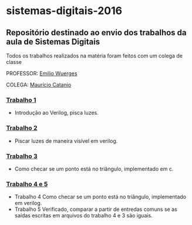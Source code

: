 # sistemas-digitais-2016

## Repositório destinado ao envio dos trabalhos da aula de Sistemas Digitais

Todos os trabalhos realizados na matéria foram feitos com um colega de classe

PROFESSOR: [Emilio Wuerges](https://github.com/wuerges)

COLEGA: [Maurício Catanio](https://github.com/Catanio)
 

### [Trabalho 1](https://github.com/duanbressan/sistemas_digitais_2016/tree/master/Trabalho%201)
* Introdução ao Verilog, pisca luzes.

### [Trabalho 2](https://github.com/duanbressan/sistemas_digitais_2016/tree/master/Trabalho%202)
* Piscar luzes de maneira visível em verilog.

### [Trabalho 3](https://github.com/duanbressan/sistemas_digitais_2016/tree/master/Trabalho%203)
* Como checar se um ponto está no triângulo, implementado em c.

### [Trabalho 4 e 5](https://github.com/duanbressan/sistemas_digitais_2016/tree/master/Trabalho%204%20e%205)
* Trabalho 4 Como checar se um ponto está no triângulo, implementado em verilog.
* Trabalho 5 Verificado, comparar a partir de entredas comuns se as saídas escritas em arquivos do trabalho 4 e 3 são iguais.
